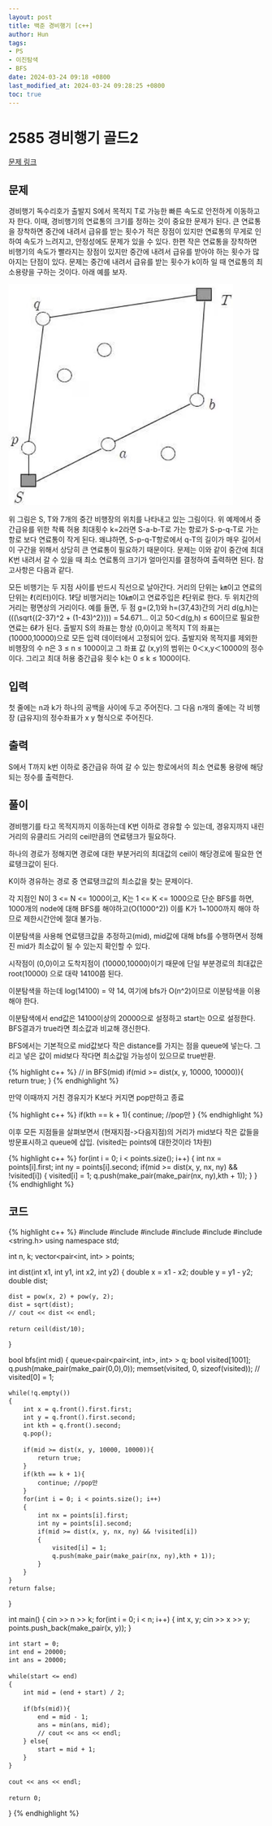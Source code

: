 ```yaml
---
layout: post
title: 백준 경비행기 [c++]
author: Hun
tags:
- PS
- 이진탐색
- BFS
date: 2024-03-24 09:18 +0800
last_modified_at: 2024-03-24 09:28:25 +0800
toc: true
---
```


# 2585 경비행기 골드2

<a href="linkHere"> 문제 링크 </a>

## 문제

경비행기 독수리호가 출발지 S에서 목적지 T로 가능한 빠른 속도로 안전하게 이동하고자 한다. 이때, 경비행기의 연료통의 크기를 정하는 것이 중요한 문제가 된다. 큰 연료통을 장착하면 중간에 내려서 급유를 받는 횟수가 적은 장점이 있지만 연료통의 무게로 인하여 속도가 느려지고, 안정성에도 문제가 있을 수 있다. 한편 작은 연료통을 장착하면 비행기의 속도가 빨라지는 장점이 있지만 중간에 내려서 급유를 받아야 하는 횟수가 많아지는 단점이 있다. 문제는 중간에 내려서 급유를 받는 횟수가 k이하 일 때 연료통의 최소용량을 구하는 것이다. 아래 예를 보자.

<img src="/2585.png">

위 그림은 S, T와 7개의 중간 비행장의 위치를 나타내고 있는 그림이다. 위 예제에서 중간급유를 위한 착륙 허용 최대횟수 k=2라면 S-a-b-T로 가는 항로가 S-p-q-T로 가는 항로 보다 연료통이 작게 된다. 왜냐하면, S-p-q-T항로에서 q-T의 길이가 매우 길어서 이 구간을 위해서 상당히 큰 연료통이 필요하기 때문이다. 문제는 이와 같이 중간에 최대 K번 내려서 갈 수 있을 때 최소 연료통의 크기가 얼마인지를 결정하여 출력하면 된다. 참고사항은 다음과 같다.

모든 비행기는 두 지점 사이를 반드시 직선으로 날아간다. 거리의 단위는 ㎞이고 연료의 단위는 ℓ(리터)이다. 1ℓ당 비행거리는 10㎞이고 연료주입은 ℓ단위로 한다.
두 위치간의 거리는 평면상의 거리이다. 예를 들면, 두 점 g=(2,1)와 h=(37,43)간의 거리 d(g,h)는 
\(((\sqrt{(2-37)^2 + (1-43)^2}\))) = 54.671... 이고 50＜d(g,h) ≤ 60이므로 필요한 연료는 6ℓ가 된다.
출발지 S의 좌표는 항상 (0,0)이고 목적지 T의 좌표는 (10000,10000)으로 모든 입력 데이터에서 고정되어 있다.
출발지와 목적지를 제외한 비행장의 수 n은 3 ≤ n ≤ 1000이고 그 좌표 값 (x,y)의 범위는 0＜x,y＜10000의 정수이다. 그리고 최대 허용 중간급유 횟수 k는 0 ≤ k ≤ 1000이다.

## 입력

첫 줄에는 n과 k가 하나의 공백을 사이에 두고 주어진다. 그 다음 n개의 줄에는 각 비행장 (급유지)의 정수좌표가 x y 형식으로 주어진다.

## 출력

S에서 T까지 k번 이하로 중간급유 하여 갈 수 있는 항로에서의 최소 연료통 용량에 해당되는 정수를 출력한다.

## 풀이

경비행기를 타고 목적지까지 이동하는데 K번 이하로 경유할 수 있는데, 경유지까지 내린 거리의 유클리드 거리의 ceil만큼의 연료탱크가 필요하다.

하나의 경로가 정해지면 경로에 대한 부분거리의 최대값의 ceil이 해당경로에 필요한 연료탱크값이 된다.

K이하 경유하는 경로 중 연료탱크값의 최소값을 찾는 문제이다.

각 지점인 N이 3 <= N <= 1000이고, K는 1 <= K <= 1000으로 단순 BFS를 하면, 1000개의 node에 대해 BFS를 해야하고(O(1000^2)) 이를 K가 1~1000까지 해야 하므로 제한시간안에 절대 불가능.

이분탐색을 사용해 연료탱크값을 추정하고(mid), mid값에 대해 bfs를 수행하면서 정해진 mid가 최소값이 될 수 있는지 확인할 수 있다.

시작점이 (0,0)이고 도착지점이 (10000,10000)이기 때문에 단일 부분경로의 최대값은 root(10000) 으로 대략 14100쯤 된다.

이분탐색을 하는데 log(14100) = 약 14, 여기에 bfs가 O(n^2)이므로 이분탐색을 이용해야 한다.

이분탐색에서 end값은 14100이상의 20000으로 설정하고 start는 0으로 설정한다. BFS결과가 true라면 최소값과 비교해 갱신한다.

BFS에서는 기본적으로 mid값보다 작은 distance를 가지는 점을 queue에 넣는다. 그리고 넣은 값이 mid보다 작다면 최소값일 가능성이 있으므로 true반환.

{% highlight c++ %}
// in BFS(mid)
if(mid >= dist(x, y, 10000, 10000)){
    return true;
}
{% endhighlight %}

만약 이때까지 거친 경유지가 K보다 커지면 pop만하고 종료

{% highlight c++ %}
if(kth == k + 1){
    continue; //pop만
}
{% endhighlight %}

이후 모든 지점들을 살펴보면서 (현재지점->다음지점)의 거리가 mid보다 작은 값들을 방문표시하고 queue에 삽입.
(visited는 points에 대한것이라 1차원)

{% highlight c++ %}
for(int i = 0; i < points.size(); i++)
{
    int nx = points[i].first;
    int ny = points[i].second;
    if(mid >= dist(x, y, nx, ny) && !visited[i])
    {
        visited[i] = 1;
        q.push(make_pair(make_pair(nx, ny),kth + 1));
    }
}
{% endhighlight %}



## 코드
{% highlight c++ %}
#include <iostream>
#include <vector>
#include <algorithm>
#include <cmath>
#include <queue>
#include <string.h>
using namespace std;

int n, k;
vector<pair<int, int> > points;

int dist(int x1, int y1, int x2, int y2)
{
	double x = x1 - x2; 
	double y = y1 - y2;
	double dist;

	dist = pow(x, 2) + pow(y, 2);       
	dist = sqrt(dist);    
    // cout << dist << endl;              

	return ceil(dist/10);
}

bool bfs(int mid)
{
    queue<pair<pair<int, int>, int> > q;
    bool visited[1001];
    q.push(make_pair(make_pair(0,0),0));
    memset(visited, 0, sizeof(visited));
    // visited[0] = 1;
    
    while(!q.empty())
    {
        int x = q.front().first.first;
        int y = q.front().first.second;
        int kth = q.front().second;
        q.pop();

        if(mid >= dist(x, y, 10000, 10000)){
            return true;
        } 
        if(kth == k + 1){
            continue; //pop만
        }
        for(int i = 0; i < points.size(); i++)
        {
            int nx = points[i].first;
            int ny = points[i].second;
            if(mid >= dist(x, y, nx, ny) && !visited[i])
            {
                visited[i] = 1;
                q.push(make_pair(make_pair(nx, ny),kth + 1));
            }
        }
    }
    return false;
}

int main()
{
    cin >> n >> k;
    for(int i = 0; i < n; i++)
    {
        int x, y;
        cin >> x >> y;
        points.push_back(make_pair(x, y));
    }

    int start = 0;
    int end = 20000;
    int ans = 20000;

    while(start <= end)
    {
        int mid = (end + start) / 2;

        if(bfs(mid)){
            end = mid - 1;
            ans = min(ans, mid);
            // cout << ans << endl;
        } else{
            start = mid + 1;
        }
    }

    cout << ans << endl;

    return 0;
}
{% endhighlight %}